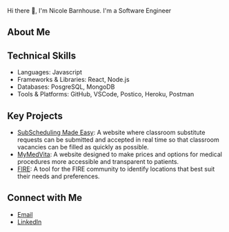 Hi there 👋, I'm Nicole Barnhouse. I'm a Software Engineer

## About Me

## Technical Skills
- Languages: Javascript
- Frameworks & Libraries: React, Node.js
- Databases: PosgreSQL, MongoDB
- Tools & Platforms: GitHub, VSCode, Postico, Heroku, Postman

## Key Projects
- [SubScheduling Made Easy](https://github.com/nbarnhouse/sub-scheduling-app): A website where classroom substitute requests can be submitted and accepted in real time so that classroom vacancies can be filled as quickly as possible.
- [MyMedVita](https://github.com/nbarnhouse/MyMedVita): A website designed to make prices and options for medical procedures more accessible and transparent to patients.
- [FIRE](https://github.com/ttram7/fire): A tool for the FIRE community to identify locations that best suit their needs and preferences.

## Connect with Me
- [Email](nicolebarnhouse@gmail.com)
- [LinkedIn](https://www.linkedin.com/in/nicole-barnhouse-8283152a9/)
